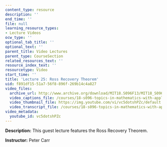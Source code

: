 ```yaml
---
content_type: resource
description: ''
end_time: ''
file: null
learning_resource_types:
- Lecture Videos
ocw_type: ''
optional_tab_title: ''
optional_text: ''
parent_title: Video Lectures
parent_type: CourseSection
related_resources_text: ''
resource_index_text: ''
resourcetype: Video
start_time: ''
title: 'Lecture 25: Ross Recovery Theorem'
uid: f891df15-51a7-56f8-896f-269b14c4a827
video_files:
  archive_url: http://www.archive.org/download/MIT18.S096F13/MIT18_S096F13_lec25_300k.mp4
  video_captions_file: /courses/18-s096-topics-in-mathematics-with-applications-in-finance-fall-2013/f345251cc1285021be0eb745eb3d7220_vc5dotshPZc.vtt
  video_thumbnail_file: https://img.youtube.com/vi/vc5dotshPZc/default.jpg
  video_transcript_file: /courses/18-s096-topics-in-mathematics-with-applications-in-finance-fall-2013/cd62b78e8387fd565da5ac25c75b7782_vc5dotshPZc.pdf
video_metadata:
  youtube_id: vc5dotshPZc
---
```


**Description:** This guest lecture features the Ross Recovery Theorem.

**Instructor:** Peter Carr



